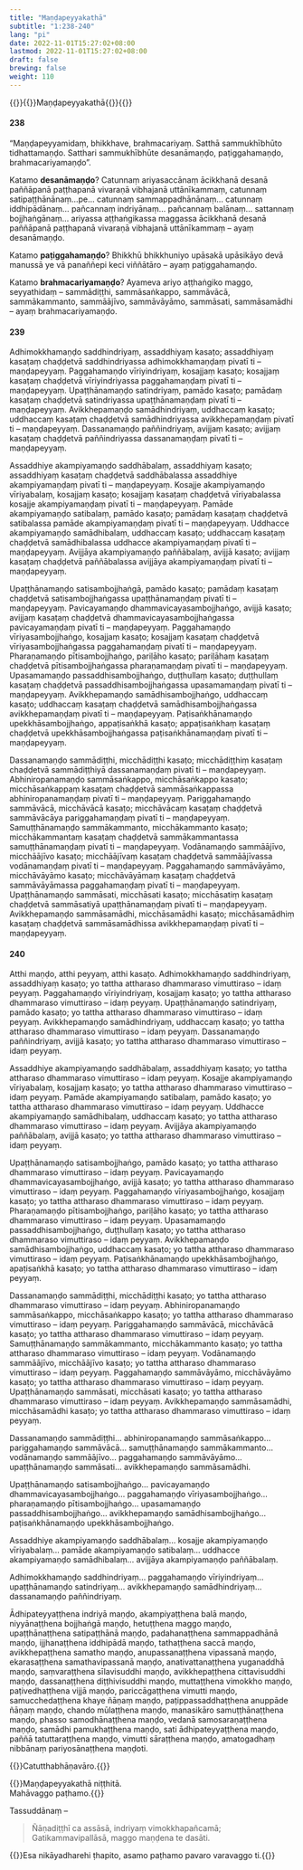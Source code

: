 ```yaml
---
title: "Maṇḍapeyyakathā"
subtitle: "1:238-240"
lang: "pi"
date: 2022-11-01T15:27:02+08:00
lastmod: 2022-11-01T15:27:02+08:00
draft: false
brewing: false
weight: 110
---
```



{{<subtitle>}}{{<suttalink src="ps1.10">}}Maṇḍapeyyakathā{{</suttalink>}}{{</subtitle>}}

#### 238

“Maṇḍapeyyamidaṃ, bhikkhave, brahmacariyaṃ. Satthā sammukhībhūto tidhattamaṇḍo. Satthari sammukhībhūte desanāmaṇḍo, paṭiggahamaṇḍo, brahmacariyamaṇḍo”.

Katamo **desanāmaṇḍo**? Catunnaṃ ariyasaccānaṃ ācikkhanā desanā paññāpanā paṭṭhapanā vivaraṇā vibhajanā uttānīkammaṃ, catunnaṃ satipaṭṭhānānaṃ…pe… catunnaṃ sammappadhānānaṃ… catunnaṃ iddhipādānaṃ… pañcannaṃ indriyānaṃ… pañcannaṃ balānaṃ… sattannaṃ bojjhaṅgānaṃ… ariyassa aṭṭhaṅgikassa maggassa ācikkhanā desanā paññāpanā paṭṭhapanā vivaraṇā vibhajanā uttānīkammaṃ – ayaṃ desanāmaṇḍo.

Katamo **paṭiggahamaṇḍo**? Bhikkhū bhikkhuniyo upāsakā upāsikāyo devā manussā ye vā panaññepi keci viññātāro – ayaṃ paṭiggahamaṇḍo.

Katamo **brahmacariyamaṇḍo**? Ayameva ariyo aṭṭhaṅgiko maggo, seyyathidaṃ – sammādiṭṭhi, sammāsaṅkappo, sammāvācā, sammākammanto, sammāājīvo, sammāvāyāmo, sammāsati, sammāsamādhi – ayaṃ brahmacariyamaṇḍo.

#### 239

Adhimokkhamaṇḍo saddhindriyaṃ, assaddhiyaṃ kasaṭo; assaddhiyaṃ kasaṭaṃ chaḍḍetvā saddhindriyassa adhimokkhamaṇḍaṃ pivatī ti – maṇḍapeyyaṃ. Paggahamaṇḍo vīriyindriyaṃ, kosajjaṃ kasaṭo; kosajjaṃ kasaṭaṃ chaḍḍetvā vīriyindriyassa paggahamaṇḍaṃ pivatī ti – maṇḍapeyyaṃ. Upaṭṭhānamaṇḍo satindriyaṃ, pamādo kasaṭo; pamādaṃ kasaṭaṃ chaḍḍetvā satindriyassa upaṭṭhānamaṇḍaṃ pivatī ti – maṇḍapeyyaṃ. Avikkhepamaṇḍo samādhindriyaṃ, uddhaccaṃ kasaṭo; uddhaccaṃ kasaṭaṃ chaḍḍetvā samādhindriyassa avikkhepamaṇḍaṃ pivatī ti – maṇḍapeyyaṃ. Dassanamaṇḍo paññindriyaṃ, avijjaṃ kasaṭo; avijjaṃ kasaṭaṃ chaḍḍetvā paññindriyassa dassanamaṇḍaṃ pivatī ti – maṇḍapeyyaṃ.

Assaddhiye akampiyamaṇḍo saddhābalaṃ, assaddhiyaṃ kasaṭo; assaddhiyaṃ kasaṭaṃ chaḍḍetvā saddhābalassa assaddhiye akampiyamaṇḍaṃ pivatī ti – maṇḍapeyyaṃ. Kosajje akampiyamaṇḍo vīriyabalaṃ, kosajjaṃ kasaṭo; kosajjaṃ kasaṭaṃ chaḍḍetvā vīriyabalassa kosajje akampiyamaṇḍaṃ pivatī ti – maṇḍapeyyaṃ. Pamāde akampiyamaṇḍo satibalaṃ, pamādo kasaṭo; pamādaṃ kasaṭaṃ chaḍḍetvā satibalassa pamāde akampiyamaṇḍaṃ pivatī ti – maṇḍapeyyaṃ. Uddhacce akampiyamaṇḍo samādhibalaṃ, uddhaccaṃ kasaṭo; uddhaccaṃ kasaṭaṃ chaḍḍetvā samādhibalassa uddhacce akampiyamaṇḍaṃ pivatī ti – maṇḍapeyyaṃ. Avijjāya akampiyamaṇḍo paññābalaṃ, avijjā kasaṭo; avijjaṃ kasaṭaṃ chaḍḍetvā paññābalassa avijjāya akampiyamaṇḍaṃ pivatī ti – maṇḍapeyyaṃ.

Upaṭṭhānamaṇḍo satisambojjhaṅgā, pamādo kasaṭo; pamādaṃ kasaṭaṃ chaḍḍetvā satisambojjhaṅgassa upaṭṭhānamaṇḍaṃ pivatī ti – maṇḍapeyyaṃ. Pavicayamaṇḍo dhammavicayasambojjhaṅgo, avijjā kasaṭo; avijjaṃ kasaṭaṃ chaḍḍetvā dhammavicayasambojjhaṅgassa pavicayamaṇḍaṃ pivatī ti – maṇḍapeyyaṃ. Paggahamaṇḍo vīriyasambojjhaṅgo, kosajjaṃ kasaṭo; kosajjaṃ kasaṭaṃ chaḍḍetvā vīriyasambojjhaṅgassa paggahamaṇḍaṃ pivatī ti – maṇḍapeyyaṃ. Pharaṇamaṇḍo pītisambojjhaṅgo, pariḷāho kasaṭo; pariḷāhaṃ kasaṭaṃ chaḍḍetvā pītisambojjhaṅgassa pharaṇamaṇḍaṃ pivatī ti – maṇḍapeyyaṃ. Upasamamaṇḍo passaddhisambojjhaṅgo, duṭṭhullaṃ kasaṭo; duṭṭhullaṃ kasaṭaṃ chaḍḍetvā passaddhisambojjhaṅgassa upasamamaṇḍaṃ pivatī ti – maṇḍapeyyaṃ. Avikkhepamaṇḍo samādhisambojjhaṅgo, uddhaccaṃ kasaṭo; uddhaccaṃ kasaṭaṃ chaḍḍetvā samādhisambojjhaṅgassa avikkhepamaṇḍaṃ pivatī ti – maṇḍapeyyaṃ. Paṭisaṅkhānamaṇḍo upekkhāsambojjhaṅgo, appaṭisaṅkhā kasaṭo; appaṭisaṅkhaṃ kasaṭaṃ chaḍḍetvā upekkhāsambojjhaṅgassa paṭisaṅkhānamaṇḍaṃ pivatī ti – maṇḍapeyyaṃ.

Dassanamaṇḍo sammādiṭṭhi, micchādiṭṭhi kasaṭo; micchādiṭṭhiṃ kasaṭaṃ chaḍḍetvā sammādiṭṭhiyā dassanamaṇḍaṃ pivatī ti – maṇḍapeyyaṃ. Abhiniropanamaṇḍo sammāsaṅkappo, micchāsaṅkappo kasaṭo; micchāsaṅkappaṃ kasaṭaṃ chaḍḍetvā sammāsaṅkappassa abhiniropanamaṇḍaṃ pivatī ti – maṇḍapeyyaṃ. Pariggahamaṇḍo sammāvācā, micchāvācā kasaṭo; micchāvācaṃ kasaṭaṃ chaḍḍetvā sammāvācāya pariggahamaṇḍaṃ pivatī ti – maṇḍapeyyaṃ. Samuṭṭhānamaṇḍo sammākammanto, micchākammanto kasaṭo; micchākammantaṃ kasaṭaṃ chaḍḍetvā sammākammantassa samuṭṭhānamaṇḍaṃ pivatī ti – maṇḍapeyyaṃ. Vodānamaṇḍo sammāājīvo, micchāājīvo kasaṭo; micchāājīvaṃ kasaṭaṃ chaḍḍetvā sammāājīvassa vodānamaṇḍaṃ pivatī ti – maṇḍapeyyaṃ. Paggahamaṇḍo sammāvāyāmo, micchāvāyāmo kasaṭo; micchāvāyāmaṃ kasaṭaṃ chaḍḍetvā sammāvāyāmassa paggahamaṇḍaṃ pivatī ti – maṇḍapeyyaṃ. Upaṭṭhānamaṇḍo sammāsati, micchāsati kasaṭo; micchāsatiṃ kasaṭaṃ chaḍḍetvā sammāsatiyā upaṭṭhānamaṇḍaṃ pivatī ti – maṇḍapeyyaṃ. Avikkhepamaṇḍo sammāsamādhi, micchāsamādhi kasaṭo; micchāsamādhiṃ kasaṭaṃ chaḍḍetvā sammāsamādhissa avikkhepamaṇḍaṃ pivatī ti – maṇḍapeyyaṃ.

#### 240

Atthi maṇḍo, atthi peyyaṃ, atthi kasaṭo. Adhimokkhamaṇḍo saddhindriyaṃ, assaddhiyaṃ kasaṭo; yo tattha attharaso dhammaraso vimuttiraso – idaṃ peyyaṃ. Paggahamaṇḍo vīriyindriyaṃ, kosajjaṃ kasaṭo; yo tattha attharaso dhammaraso vimuttiraso – idaṃ peyyaṃ. Upaṭṭhānamaṇḍo satindriyaṃ, pamādo kasaṭo; yo tattha attharaso dhammaraso vimuttiraso – idaṃ peyyaṃ. Avikkhepamaṇḍo samādhindriyaṃ, uddhaccaṃ kasaṭo; yo tattha attharaso dhammaraso vimuttiraso – idaṃ peyyaṃ. Dassanamaṇḍo paññindriyaṃ, avijjā kasaṭo; yo tattha attharaso dhammaraso vimuttiraso – idaṃ peyyaṃ.

Assaddhiye akampiyamaṇḍo saddhābalaṃ, assaddhiyaṃ kasaṭo; yo tattha attharaso dhammaraso vimuttiraso – idaṃ peyyaṃ. Kosajje akampiyamaṇḍo vīriyabalaṃ, kosajjaṃ kasaṭo; yo tattha attharaso dhammaraso vimuttiraso – idaṃ peyyaṃ. Pamāde akampiyamaṇḍo satibalaṃ, pamādo kasaṭo; yo tattha attharaso dhammaraso vimuttiraso – idaṃ peyyaṃ. Uddhacce akampiyamaṇḍo samādhibalaṃ, uddhaccaṃ kasaṭo; yo tattha attharaso dhammaraso vimuttiraso – idaṃ peyyaṃ. Avijjāya akampiyamaṇḍo paññābalaṃ, avijjā kasaṭo; yo tattha attharaso dhammaraso vimuttiraso – idaṃ peyyaṃ.

Upaṭṭhānamaṇḍo satisambojjhaṅgo, pamādo kasaṭo; yo tattha attharaso dhammaraso vimuttiraso – idaṃ peyyaṃ. Pavicayamaṇḍo dhammavicayasambojjhaṅgo, avijjā kasaṭo; yo tattha attharaso dhammaraso vimuttiraso – idaṃ peyyaṃ. Paggahamaṇḍo vīriyasambojjhaṅgo, kosajjaṃ kasaṭo; yo tattha attharaso dhammaraso vimuttiraso – idaṃ peyyaṃ. Pharaṇamaṇḍo pītisambojjhaṅgo, pariḷāho kasaṭo; yo tattha attharaso dhammaraso vimuttiraso – idaṃ peyyaṃ. Upasamamaṇḍo passaddhisambojjhaṅgo, duṭṭhullaṃ kasaṭo; yo tattha attharaso dhammaraso vimuttiraso – idaṃ peyyaṃ. Avikkhepamaṇḍo samādhisambojjhaṅgo, uddhaccaṃ kasaṭo; yo tattha attharaso dhammaraso vimuttiraso – idaṃ peyyaṃ. Paṭisaṅkhānamaṇḍo upekkhāsambojjhaṅgo, apaṭisaṅkhā kasaṭo; yo tattha attharaso dhammaraso vimuttiraso – idaṃ peyyaṃ.

Dassanamaṇḍo sammādiṭṭhi, micchādiṭṭhi kasaṭo; yo tattha attharaso dhammaraso vimuttiraso – idaṃ peyyaṃ. Abhiniropanamaṇḍo sammāsaṅkappo, micchāsaṅkappo kasaṭo; yo tattha attharaso dhammaraso vimuttiraso – idaṃ peyyaṃ. Pariggahamaṇḍo sammāvācā, micchāvācā kasaṭo; yo tattha attharaso dhammaraso vimuttiraso – idaṃ peyyaṃ. Samuṭṭhānamaṇḍo sammākammanto, micchākammanto kasaṭo; yo tattha attharaso dhammaraso vimuttiraso – idaṃ peyyaṃ. Vodānamaṇḍo sammāājīvo, micchāājīvo kasaṭo; yo tattha attharaso dhammaraso vimuttiraso – idaṃ peyyaṃ. Paggahamaṇḍo sammāvāyāmo, micchāvāyāmo kasaṭo; yo tattha attharaso dhammaraso vimuttiraso – idaṃ peyyaṃ. Upaṭṭhānamaṇḍo sammāsati, micchāsati kasaṭo; yo tattha attharaso dhammaraso vimuttiraso – idaṃ peyyaṃ. Avikkhepamaṇḍo sammāsamādhi, micchāsamādhi kasaṭo; yo tattha attharaso dhammaraso vimuttiraso – idaṃ peyyaṃ.

Dassanamaṇḍo sammādiṭṭhi… abhiniropanamaṇḍo sammāsaṅkappo… pariggahamaṇḍo sammāvācā… samuṭṭhānamaṇḍo sammākammanto… vodānamaṇḍo sammāājīvo… paggahamaṇḍo sammāvāyāmo… upaṭṭhānamaṇḍo sammāsati… avikkhepamaṇḍo sammāsamādhi.

Upaṭṭhānamaṇḍo satisambojjhaṅgo… pavicayamaṇḍo dhammavicayasambojjhaṅgo… paggahamaṇḍo vīriyasambojjhaṅgo… pharaṇamaṇḍo pītisambojjhaṅgo… upasamamaṇḍo passaddhisambojjhaṅgo… avikkhepamaṇḍo samādhisambojjhaṅgo… paṭisaṅkhānamaṇḍo upekkhāsambojjhaṅgo.

Assaddhiye akampiyamaṇḍo saddhābalaṃ… kosajje akampiyamaṇḍo vīriyabalaṃ… pamāde akampiyamaṇḍo satibalaṃ… uddhacce akampiyamaṇḍo samādhibalaṃ… avijjāya akampiyamaṇḍo paññābalaṃ.

Adhimokkhamaṇḍo saddhindriyaṃ… paggahamaṇḍo vīriyindriyaṃ… upaṭṭhānamaṇḍo satindriyaṃ… avikkhepamaṇḍo samādhindriyaṃ… dassanamaṇḍo paññindriyaṃ.

Ādhipateyyaṭṭhena indriyā maṇḍo, akampiyaṭṭhena balā maṇḍo, niyyānaṭṭhena bojjhaṅgā maṇḍo, hetuṭṭhena maggo maṇḍo, upaṭṭhānaṭṭhena satipaṭṭhānā maṇḍo, padahanaṭṭhena sammappadhānā maṇḍo, ijjhanaṭṭhena iddhipādā maṇḍo, tathaṭṭhena saccā maṇḍo, avikkhepaṭṭhena samatho maṇḍo, anupassanaṭṭhena vipassanā maṇḍo, ekarasaṭṭhena samathavipassanā maṇḍo, anativattanaṭṭhena yuganaddhā maṇḍo, saṃvaraṭṭhena sīlavisuddhi maṇḍo, avikkhepaṭṭhena cittavisuddhi maṇḍo, dassanaṭṭhena diṭṭhivisuddhi maṇḍo, muttaṭṭhena vimokkho maṇḍo, paṭivedhaṭṭhena vijjā maṇḍo, pariccāgaṭṭhena vimutti maṇḍo, samucchedaṭṭhena khaye ñāṇaṃ maṇḍo, paṭippassaddhaṭṭhena anuppāde ñāṇaṃ maṇḍo, chando mūlaṭṭhena maṇḍo, manasikāro samuṭṭhānaṭṭhena maṇḍo, phasso samodhānaṭṭhena maṇḍo, vedanā samosaraṇaṭṭhena maṇḍo, samādhi pamukhaṭṭhena maṇḍo, sati ādhipateyyaṭṭhena maṇḍo, paññā tatuttaraṭṭhena maṇḍo, vimutti sāraṭṭhena maṇḍo, amatogadhaṃ nibbānaṃ pariyosānaṭṭhena maṇḍoti.

{{<eop>}}Catutthabhāṇavāro.{{</eop>}}

{{<eof>}}Maṇḍapeyyakathā niṭṭhitā.<br>Mahāvaggo paṭhamo.{{</eof>}}

Tassuddānaṃ –

> Ñāṇadiṭṭhī ca assāsā, indriyaṃ vimokkhapañcamā;  
> Gatikammavipallāsā, maggo maṇḍena te dasāti.

{{<eof>}}Esa nikāyadharehi ṭhapito, asamo paṭhamo pavaro varavaggo ti.{{</eof>}}